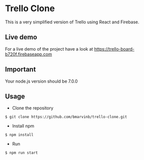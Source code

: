 # Trello Clone

This is a very simplified version of Trello using React and Firebase.

## Live demo

For a live demo of the project have a look at https://trello-board-b720f.firebaseapp.com

## Important

Your node.js version should be 7.0.0

## Usage

-   Clone the repository

```
$ git clone https://github.com/bmarvinb/trello-clone.git
```

-   Install npm

```
$ npm install
```

-   Run

```
$ npm run start
```
